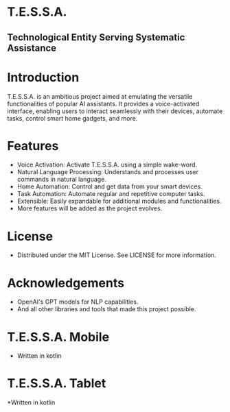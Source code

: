 # T.E.S.S.A.
## Technological Entity Serving Systematic Assistance

# Introduction
T.E.S.S.A. is an ambitious project aimed at emulating the versatile functionalities of popular AI assistants. It provides a voice-activated interface, enabling users to interact seamlessly with their devices, automate tasks, control smart home gadgets, and more.

# Features
* Voice Activation: Activate T.E.S.S.A. using a simple wake-word.
* Natural Language Processing: Understands and processes user commands in natural language.
* Home Automation: Control and get data from your smart devices.
* Task Automation: Automate regular and repetitive computer tasks.
* Extensible: Easily expandable for additional modules and functionalities.
* More features will be added as the project evolves.

# License
* Distributed under the MIT License. See LICENSE for more information.

# Acknowledgements
* OpenAI's GPT models for NLP capabilities.
* And all other libraries and tools that made this project possible.

# T.E.S.S.A. Mobile
* Written in kotlin

# T.E.S.S.A. Tablet
*Written in kotlin